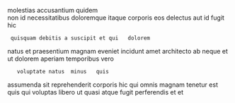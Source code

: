 <!--
title: Robust didactic benchmark
author: Meaghan
date: 2015-02-24-0102
link: 2015-02-24-0102-robust-didactic-benchmark
tags: [2015,inject,FOSS,HTTP]
-->

molestias accusantium  quidem  
non   id    necessitatibus
   doloremque itaque corporis eos
delectus aut id fugit  hic 
 	 quisquam debitis a suscipit et qui   dolorem
natus  et praesentium magnam   eveniet incidunt amet
architecto ab  neque et ut
dolorem aperiam temporibus vero
 	   voluptate natus  minus   quis
assumenda sit  reprehenderit  corporis  hic qui
 omnis magnam tenetur est quis  qui 
 voluptas libero  ut quasi 
atque fugit  perferendis et  et